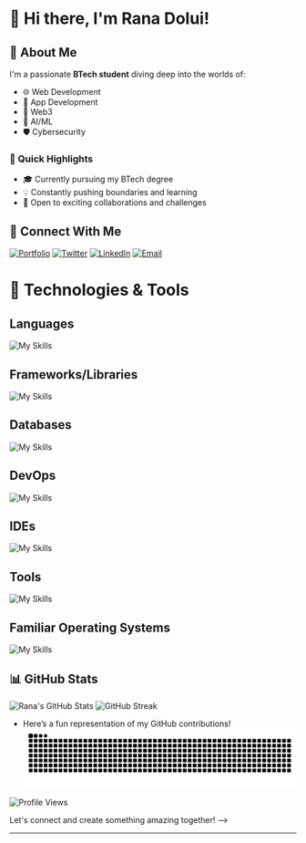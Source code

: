 # 👋 Hi there, I'm Rana Dolui!  

## 🌟 About Me  
I'm a passionate **BTech student** diving deep into the worlds of:  
- 🌐 Web Development
- 📱 App Development 
- 🔗 Web3  
- 🤖 AI/ML  
- 🛡️ Cybersecurity   

### 🚀 Quick Highlights  
- 🎓 Currently pursuing my BTech degree  
- 💡 Constantly pushing boundaries and learning  
- 🤝 Open to exciting collaborations and challenges  


## 💬 Connect With Me  
[![Portfolio](https://img.shields.io/badge/Portfolio-4285F4?style=for-the-badge&logo=vercel&logoColor=white)](https://rana-dolui.vercel.app/) [![Twitter](https://img.shields.io/badge/Twitter-1DA1F2?style=for-the-badge&logo=twitter&logoColor=white)](https://twitter.com/Ranad187)  [![LinkedIn](https://img.shields.io/badge/LinkedIn-0077B5?style=for-the-badge&logo=linkedin&logoColor=white)](https://www.linkedin.com/in/rana-dolui-89357728a/)  [![Email](https://img.shields.io/badge/Email-D14836?style=for-the-badge&logo=gmail&logoColor=white)](mailto:ranadolui718@gmail.com)  


# 🚀 Technologies & Tools
## Languages  
![My Skills](https://go-skill-icons.vercel.app/api/icons?i=html,css,js,ts,c,cpp,go,python,rust,java,kotlin,solidity,bash,powershell&perline=12)  


## Frameworks/Libraries 
![My Skills](https://go-skill-icons.vercel.app/api/icons?i=nextjs,react,reactnative,expo,redux,zustand,threejs,nodejs,expressjs,hono,tailwind,bootstrap,django,flask,fastapi,pygame,pytorch,meteorjs,selenium&perline=12)  


## Databases  
![My Skills](https://go-skill-icons.vercel.app/api/icons?i=mysql,sqlite,postgresql,mongodb,firebase,prisma)

## DevOps  
![My Skills](https://go-skill-icons.vercel.app/api/icons?i=aws,nginx,githubactions,ngrok,docker,cloudflare,vercel,render)

## IDEs  
![My Skills](https://go-skill-icons.vercel.app/api/icons?i=androidstudio,vscode,visualstudio,idea,pycharm,neovim,vim,zed)  

## Tools  
![My Skills](https://go-skill-icons.vercel.app/api/icons?i=pnpm,bun,deno,git,vite,gradle,jetpackcompose,github,postman,wsl,htop,figma,blender)  

## Familiar Operating Systems  
![My Skills](https://go-skill-icons.vercel.app/api/icons?i=windows,ubuntu,arch,kali)

## 📊 GitHub Stats

![Rana's GitHub Stats](https://github-readme-stats.vercel.app/api?username=Rana718&show_icons=true&theme=radical)
![GitHub Streak](https://github-readme-streak-stats.herokuapp.com/?user=Rana718&stroke=F7B267&background=1E1E2E&ring=E06C75&fire=E06C75&currStreakNum=F7B267&currStreakLabel=98C379&sideNums=E06C75&sideLabels=98C379&dates=61AFEF&hide_border=true)
<!--![Top Langs](https://github-readme-stats.vercel.app/api/top-langs/?username=Rana718&layout=compact&theme=dark)-->
- Here’s a fun representation of my GitHub contributions!
![snake gif](https://github.com/Rana718/Rana718/blob/output/github-snake-dark.svg)

![Profile Views](https://visitcount.itsvg.in/api?id=Rana718&icon=0&color=0)


Let's connect and create something amazing together! -->

---






